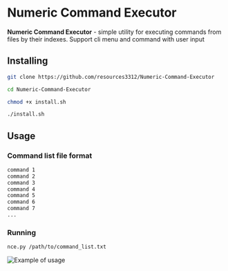 # Numeric Command Executor

**Numeric Command Executor** - simple utility for executing commands from files by their indexes. Support cli menu and command with user input

## Installing

```bash
git clone https://github.com/resources3312/Numeric-Command-Executor

cd Numeric-Command-Executor

chmod +x install.sh

./install.sh
```

## Usage

### Command list file format
```txt
command 1
command 2
command 3
command 4
command 5
command 6
command 7
...
```
### Running
```bash
nce.py /path/to/command_list.txt
```
![Example of usage](./images/usage_1.png) 
